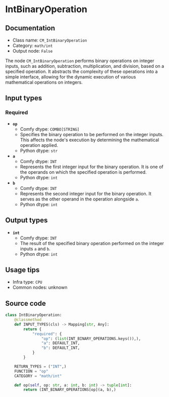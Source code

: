 # IntBinaryOperation
## Documentation
- Class name: `CM_IntBinaryOperation`
- Category: `math/int`
- Output node: `False`

The node `CM_IntBinaryOperation` performs binary operations on integer inputs, such as addition, subtraction, multiplication, and division, based on a specified operation. It abstracts the complexity of these operations into a simple interface, allowing for the dynamic execution of various mathematical operations on integers.
## Input types
### Required
- **`op`**
    - Comfy dtype: `COMBO[STRING]`
    - Specifies the binary operation to be performed on the integer inputs. This affects the node's execution by determining the mathematical operation applied.
    - Python dtype: `str`
- **`a`**
    - Comfy dtype: `INT`
    - Represents the first integer input for the binary operation. It is one of the operands on which the specified operation is performed.
    - Python dtype: `int`
- **`b`**
    - Comfy dtype: `INT`
    - Represents the second integer input for the binary operation. It serves as the other operand in the operation alongside `a`.
    - Python dtype: `int`
## Output types
- **`int`**
    - Comfy dtype: `INT`
    - The result of the specified binary operation performed on the integer inputs `a` and `b`.
    - Python dtype: `int`
## Usage tips
- Infra type: `CPU`
- Common nodes: unknown


## Source code
```python
class IntBinaryOperation:
    @classmethod
    def INPUT_TYPES(cls) -> Mapping[str, Any]:
        return {
            "required": {
                "op": (list(INT_BINARY_OPERATIONS.keys()),),
                "a": DEFAULT_INT,
                "b": DEFAULT_INT,
            }
        }

    RETURN_TYPES = ("INT",)
    FUNCTION = "op"
    CATEGORY = "math/int"

    def op(self, op: str, a: int, b: int) -> tuple[int]:
        return (INT_BINARY_OPERATIONS[op](a, b),)

```
